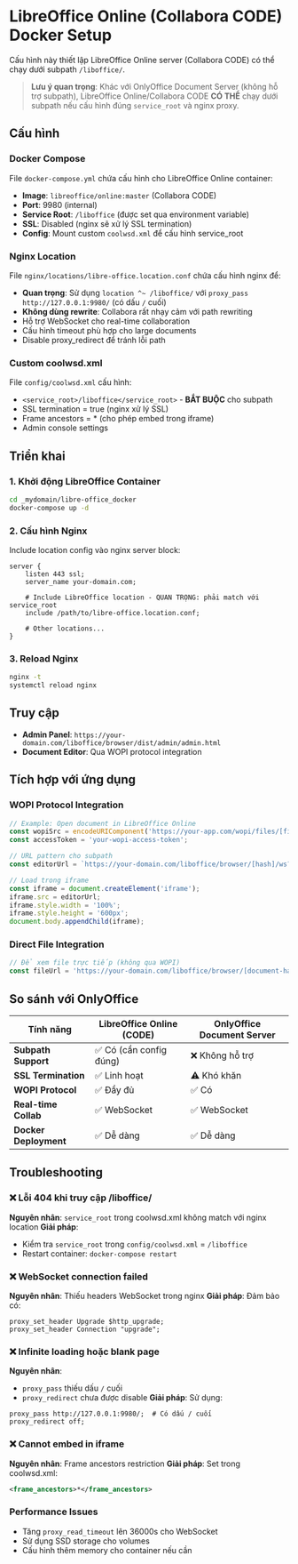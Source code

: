 # LibreOffice Online (Collabora CODE) Docker Setup

Cấu hình này thiết lập LibreOffice Online server (Collabora CODE) có thể chạy dưới subpath `/liboffice/`.

> **Lưu ý quan trọng**: Khác với OnlyOffice Document Server (không hỗ trợ subpath), LibreOffice Online/Collabora CODE **CÓ THỂ** chạy dưới subpath nếu cấu hình đúng `service_root` và nginx proxy.

## Cấu hình

### Docker Compose
File `docker-compose.yml` chứa cấu hình cho LibreOffice Online container:

- **Image**: `libreoffice/online:master` (Collabora CODE)
- **Port**: 9980 (internal)
- **Service Root**: `/liboffice` (được set qua environment variable)
- **SSL**: Disabled (nginx sẽ xử lý SSL termination)
- **Config**: Mount custom `coolwsd.xml` để cấu hình service_root

### Nginx Location
File `nginx/locations/libre-office.location.conf` chứa cấu hình nginx để:

- **Quan trọng**: Sử dụng `location ^~ /liboffice/` với `proxy_pass http://127.0.0.1:9980/` (có dấu `/` cuối)
- **Không dùng rewrite**: Collabora rất nhạy cảm với path rewriting
- Hỗ trợ WebSocket cho real-time collaboration  
- Cấu hình timeout phù hợp cho large documents
- Disable proxy_redirect để tránh lỗi path

### Custom coolwsd.xml
File `config/coolwsd.xml` cấu hình:

- `<service_root>/liboffice</service_root>` - **BẮT BUỘC** cho subpath
- SSL termination = true (nginx xử lý SSL)
- Frame ancestors = * (cho phép embed trong iframe)
- Admin console settings

## Triển khai

### 1. Khởi động LibreOffice Container
```bash
cd _mydomain/libre-office_docker
docker-compose up -d
```

### 2. Cấu hình Nginx
Include location config vào nginx server block:

```nginx
server {
    listen 443 ssl;
    server_name your-domain.com;
    
    # Include LibreOffice location - QUAN TRỌNG: phải match với service_root
    include /path/to/libre-office.location.conf;
    
    # Other locations...
}
```

### 3. Reload Nginx
```bash
nginx -t
systemctl reload nginx
```

## Truy cập

- **Admin Panel**: `https://your-domain.com/liboffice/browser/dist/admin/admin.html`
- **Document Editor**: Qua WOPI protocol integration

## Tích hợp với ứng dụng

### WOPI Protocol Integration
```javascript
// Example: Open document in LibreOffice Online
const wopiSrc = encodeURIComponent('https://your-app.com/wopi/files/[file-id]');
const accessToken = 'your-wopi-access-token';

// URL pattern cho subpath
const editorUrl = `https://your-domain.com/liboffice/browser/[hash]/ws?WOPISrc=${wopiSrc}&access_token=${accessToken}`;

// Load trong iframe
const iframe = document.createElement('iframe');
iframe.src = editorUrl;
iframe.style.width = '100%';
iframe.style.height = '600px';
document.body.appendChild(iframe);
```

### Direct File Integration
```javascript
// Để xem file trực tiếp (không qua WOPI)
const fileUrl = 'https://your-domain.com/liboffice/browser/[document-hash]';
```

## So sánh với OnlyOffice

| Tính năng              | LibreOffice Online (CODE) | OnlyOffice Document Server |
|------------------------|---------------------------|----------------------------|
| **Subpath Support**    | ✅ Có (cần config đúng)   | ❌ Không hỗ trợ             |
| **SSL Termination**    | ✅ Linh hoạt              | ⚠️ Khó khăn                |
| **WOPI Protocol**      | ✅ Đầy đủ                 | ✅ Có                      |
| **Real-time Collab**   | ✅ WebSocket              | ✅ WebSocket               |
| **Docker Deployment**  | ✅ Dễ dàng                | ✅ Dễ dàng                 |

## Troubleshooting

### ❌ Lỗi 404 khi truy cập /liboffice/
**Nguyên nhân**: `service_root` trong coolwsd.xml không match với nginx location
**Giải pháp**: 
- Kiểm tra `service_root` trong `config/coolwsd.xml` = `/liboffice`
- Restart container: `docker-compose restart`

### ❌ WebSocket connection failed
**Nguyên nhân**: Thiếu headers WebSocket trong nginx
**Giải pháp**: Đảm bảo có:
```nginx
proxy_set_header Upgrade $http_upgrade;
proxy_set_header Connection "upgrade";
```

### ❌ Infinite loading hoặc blank page
**Nguyên nhân**: 
- `proxy_pass` thiếu dấu `/` cuối
- `proxy_redirect` chưa được disable
**Giải pháp**: Sử dụng:
```nginx
proxy_pass http://127.0.0.1:9980/;  # Có dấu / cuối
proxy_redirect off;
```

### ❌ Cannot embed in iframe
**Nguyên nhân**: Frame ancestors restriction
**Giải pháp**: Set trong coolwsd.xml:
```xml
<frame_ancestors>*</frame_ancestors>
```

### Performance Issues
- Tăng `proxy_read_timeout` lên 36000s cho WebSocket
- Sử dụng SSD storage cho volumes
- Cấu hình thêm memory cho container nếu cần